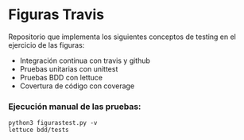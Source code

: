 # Figuras Travis

Repositorio que implementa los siguientes conceptos de testing en el 
ejercicio de las figuras:
- Integración continua con travis y github
- Pruebas unitarias con unittest
- Pruebas BDD con lettuce
- Covertura de código con coverage


### Ejecución manual de las pruebas:
```
python3 figurastest.py -v
lettuce bdd/tests 
```